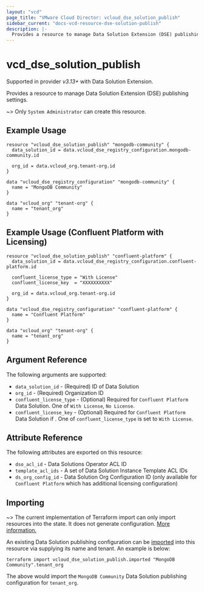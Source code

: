 ```yaml
---
layout: "vcd"
page_title: "VMware Cloud Director: vcloud_dse_solution_publish"
sidebar_current: "docs-vcd-resource-dse-solution-publish"
description: |-
  Provides a resource to manage Data Solution Extension (DSE) publishing settings.
---
```


# vcd\_dse\_solution\_publish

Supported in provider *v3.13+* with Data Solution Extension.

Provides a resource to manage Data Solution Extension (DSE) publishing settings.

~> Only `System Administrator` can create this resource.

## Example Usage

```hcl
resource "vcloud_dse_solution_publish" "mongodb-community" {
  data_solution_id = data.vcloud_dse_registry_configuration.mongodb-community.id

  org_id = data.vcloud_org.tenant-org.id
}

data "vcloud_dse_registry_configuration" "mongodb-community" {
  name = "MongoDB Community"
}

data "vcloud_org" "tenant-org" {
  name = "tenant_org"
}
```

## Example Usage (Confluent Platform with Licensing)

```hcl
resource "vcloud_dse_solution_publish" "confluent-platform" {
  data_solution_id = data.vcloud_dse_registry_configuration.confluent-platform.id

  confluent_license_type = "With License"
  confluent_license_key  = "XXXXXXXXXX"

  org_id = data.vcloud_org.tenant-org.id
}

data "vcloud_dse_registry_configuration" "confluent-platform" {
  name = "Confluent Platform"
}

data "vcloud_org" "tenant-org" {
  name = "tenant_org"
}
```

## Argument Reference

The following arguments are supported:

* `data_solution_id` - (Required) ID of Data Solution
* `org_id` - (Required) Organization ID
* `confluent_license_type` - (Optional) Required for `Confluent Platform` Data Solution. One of
  `With License`, `No License`.
* `confluent_license_key` - (Optional) Required for `Confluent Platform` Data Solution if . One of
  `confluent_license_type` is set to `With License`. 

## Attribute Reference

The following attributes are exported on this resource:

* `dso_acl_id` - Data Solutions Operator ACL ID
* `template_acl_ids` - A set of Data Solution Instance Template ACL IDs
* `ds_org_config_id` - Data Solution Org Configuration ID (only available for `Confluent Platform`
  which has additional licensing configuration)

## Importing

~> The current implementation of Terraform import can only import resources into the state.
It does not generate configuration. [More information.](https://www.terraform.io/docs/import/)

An existing Data Solution publishing configuration can be [imported][docs-import] into this resource
via supplying its name and tenant. An example is below:

[docs-import]: https://www.terraform.io/docs/import/

```
terraform import vcloud_dse_solution_publish.imported "MongoDB Community".tenant_org
```

The above would import the `MongoDB Community` Data Solution publishing configuration for
`tenant_org`.
